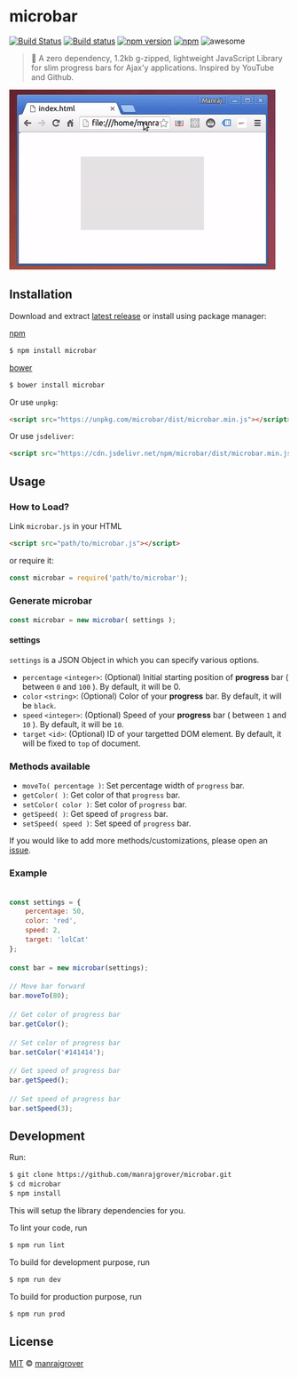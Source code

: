 # microbar

[![Build Status](https://travis-ci.org/manrajgrover/microbar.svg?branch=master)](https://travis-ci.org/manrajgrover/microbar)  [![Build status](https://ci.appveyor.com/api/projects/status/jr9rgx05r0y7fv70/branch/master?svg=true)](https://ci.appveyor.com/project/manrajgrover/microbar/branch/master)
 [![npm version](https://badge.fury.io/js/microbar.svg)](https://www.npmjs.com/package/microbar) [![npm](https://img.shields.io/npm/dt/microbar.svg?maxAge=2592000?style=flat-square)](https://www.npmjs.com/package/microbar) ![awesome](https://img.shields.io/badge/awesome-yes-green.svg)

> 🎉 A zero dependency, 1.2kb g-zipped, lightweight JavaScript Library for slim progress bars for Ajax'y applications. Inspired by YouTube and Github.

![Gif](https://raw.githubusercontent.com/manrajgrover/microbar/master/assets/demo.gif)

## Installation

Download and extract [latest release](https://github.com/manrajgrover/microbar/releases) or install using package manager:

[npm](https://www.npmjs.com/package/microbar)

```sh
$ npm install microbar
```
[bower](http://bower.io/)

```sh
$ bower install microbar
```

Or use `unpkg`:

```html
<script src="https://unpkg.com/microbar/dist/microbar.min.js"></script>
```

Or use `jsdeliver`:

```html
<script src="https://cdn.jsdelivr.net/npm/microbar/dist/microbar.min.js"></script>
```

## Usage

### How to Load?

Link `microbar.js` in your HTML

```html
<script src="path/to/microbar.js"></script>
```

or require it:

```js
const microbar = require('path/to/microbar');
```

### Generate microbar

```js
const microbar = new microbar( settings );
```

#### settings

`settings` is a JSON Object in which you can specify various options.

* `percentage` `<integer>`: (Optional) Initial starting position of **progress** bar ( between `0` and `100` ). By default, it will be 0.
* `color` `<string>`: (Optional) Color of your **progress** bar. By default, it will be `black`.
* `speed` `<integer>`: (Optional) Speed of your **progress** bar ( between `1` and `10` ). By default, it will be `10`.
* `target` `<id>`: (Optional) ID of your targetted DOM element. By default, it will be fixed to `top` of document.

### Methods available

* `moveTo( percentage )`: Set percentage width of `progress` bar.
* `getColor( )`: Get color of that `progress` bar.
* `setColor( color )`: Set color of `progress` bar.
* `getSpeed( )`: Get speed of `progress` bar.
* `setSpeed( speed )`: Set speed of `progress` bar.

If you would like to add more methods/customizations, please open an [issue](https://github.com/manrajgrover/microbar/issues).

### Example

```js

const settings = {
    percentage: 50,
    color: 'red',
    speed: 2,
    target: 'lolCat'
};

const bar = new microbar(settings);

// Move bar forward
bar.moveTo(80);

// Get color of progress bar
bar.getColor();

// Set color of progress bar
bar.setColor('#141414');

// Get speed of progress bar
bar.getSpeed();

// Set speed of progress bar
bar.setSpeed(3);
```

## Development

Run:

```sh
$ git clone https://github.com/manrajgrover/microbar.git
$ cd microbar
$ npm install
```

This will setup the library dependencies for you.

To lint your code, run

```sh
$ npm run lint
```

To build for development purpose, run

```sh
$ npm run dev
```

To build for production purpose, run

```sh
$ npm run prod
```

## License

[MIT](https://github.com/manrajgrover/microbar/blob/master/LICENSE) © [manrajgrover](https://github.com/manrajgrover)
